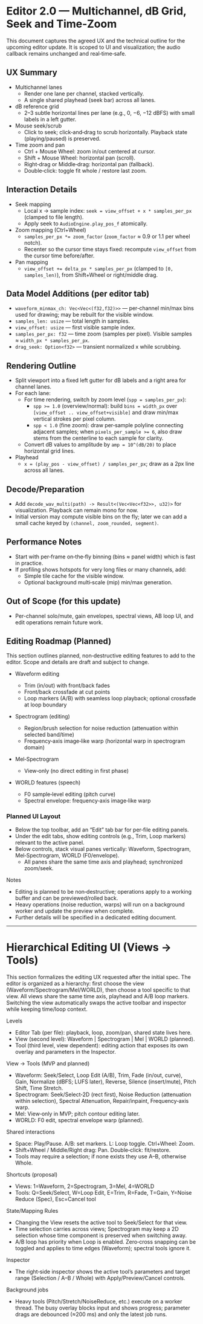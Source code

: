 # Editor 2.0 — Multichannel, dB Grid, Seek and Time‑Zoom

This document captures the agreed UX and the technical outline for the upcoming editor update. It is scoped to UI and visualization; the audio callback remains unchanged and real‑time‑safe.

## UX Summary

- Multichannel lanes
  - Render one lane per channel, stacked vertically.
  - A single shared playhead (seek bar) across all lanes.
- dB reference grid
  - 2–3 subtle horizontal lines per lane (e.g., 0, −6, −12 dBFS) with small labels in a left gutter.
- Mouse seek/scrub
  - Click to seek; click‑and‑drag to scrub horizontally. Playback state (playing/paused) is preserved.
- Time zoom and pan
  - Ctrl + Mouse Wheel: zoom in/out centered at cursor.
  - Shift + Mouse Wheel: horizontal pan (scroll).
  - Right‑drag or Middle‑drag: horizontal pan (fallback).
  - Double‑click: toggle fit whole / restore last zoom.

## Interaction Details

- Seek mapping
  - Local x → sample index: `seek = view_offset + x * samples_per_px` (clamped to file length).
  - Apply seek to `AudioEngine.play_pos_f` atomically.
- Zoom mapping (Ctrl+Wheel)
  - `samples_per_px *= zoom_factor` (`zoom_factor` ≈ 0.9 or 1.1 per wheel notch).
  - Recenter so the cursor time stays fixed: recompute `view_offset` from the cursor time before/after.
- Pan mapping
  - `view_offset += delta_px * samples_per_px` (clamped to `[0, samples_len)`), from Shift+Wheel or right/middle drag.

## Data Model Additions (per editor tab)

- `waveform_minmax_ch: Vec<Vec<(f32,f32)>>` — per‑channel min/max bins used for drawing; may be rebuilt for the visible window.
- `samples_len: usize` — total length in samples.
- `view_offset: usize` — first visible sample index.
- `samples_per_px: f32` — time zoom (samples per pixel). Visible samples ≈ `width_px * samples_per_px`.
- `drag_seek: Option<f32>` — transient normalized x while scrubbing.

## Rendering Outline

- Split viewport into a fixed left gutter for dB labels and a right area for channel lanes.
- For each lane:
  - For time rendering, switch by zoom level (`spp = samples_per_px`):
    - `spp >= 1.0` (overview/normal): build `bins = width_px` over `[view_offset .. view_offset+visible]` and draw min/max vertical strokes per pixel column.
    - `spp < 1.0` (fine zoom): draw per‑sample polyline connecting adjacent samples; when `pixels_per_sample >= 6`, also draw stems from the centerline to each sample for clarity.
  - Convert dB values to amplitude by `amp = 10^(dB/20)` to place horizontal grid lines.
- Playhead
  - `x = (play_pos - view_offset) / samples_per_px`; draw as a 2px line across all lanes.

## Decode/Preparation

- Add `decode_wav_multi(path) -> Result<(Vec<Vec<f32>>, u32)>` for visualization. Playback can remain mono for now.
- Initial version may compute visible bins on the fly; later we can add a small cache keyed by `(channel, zoom_rounded, segment)`.

## Performance Notes

- Start with per‑frame on‑the‑fly binning (bins ≈ panel width) which is fast in practice.
- If profiling shows hotspots for very long files or many channels, add:
  - Simple tile cache for the visible window.
  - Optional background multi‑scale (mip) min/max generation.

## Out of Scope (for this update)

- Per-channel solo/mute, gain envelopes, spectral views, AB loop UI, and edit operations remain future work.

## Editing Roadmap (Planned)

This section outlines planned, non‑destructive editing features to add to the editor. Scope and details are draft and subject to change.

- Waveform editing
  - Trim (in/out) with front/back fades
  - Front/back crossfade at cut points
  - Loop markers (A/B) with seamless loop playback; optional crossfade at loop boundary

- Spectrogram (editing)
  - Region/brush selection for noise reduction (attenuation within selected band/time)
  - Frequency‑axis image‑like warp (horizontal warp in spectrogram domain)

- Mel‑Spectrogram
  - View‑only (no direct editing in first phase)

- WORLD features (speech)
  - F0 sample‑level editing (pitch curve)
  - Spectral envelope: frequency‑axis image‑like warp

### Planned UI Layout

- Below the top toolbar, add an “Edit” tab bar for per‑file editing panels.
- Under the edit tabs, show editing controls (e.g., Trim, Loop markers) relevant to the active panel.
- Below controls, stack visual panes vertically: Waveform, Spectrogram, Mel‑Spectrogram, WORLD (F0/envelope).
  - All panes share the same time axis and playhead; synchronized zoom/seek.

Notes
- Editing is planned to be non‑destructive; operations apply to a working buffer and can be previewed/rolled back.
- Heavy operations (noise reduction, warps) will run on a background worker and update the preview when complete.
- Further details will be specified in a dedicated editing document.

---

# Hierarchical Editing UI (Views → Tools)

This section formalizes the editing UX requested after the initial spec. The editor
is organized as a hierarchy: first choose the view (Waveform/Spectrogram/Mel/WORLD),
then choose a tool specific to that view. All views share the same time axis,
playhead and A/B loop markers. Switching the view automatically swaps the active
toolbar and inspector while keeping time/loop context.

Levels
- Editor Tab (per file): playback, loop, zoom/pan, shared state lives here.
- View (second level): Waveform | Spectrogram | Mel | WORLD (planned).
- Tool (third level, view dependent): editing action that exposes its own overlay
  and parameters in the Inspector.

View → Tools (MVP and planned)
- Waveform: Seek/Select, Loop Edit (A/B), Trim, Fade (in/out, curve), Gain,
  Normalize (dBFS; LUFS later), Reverse, Silence (insert/mute), Pitch Shift,
  Time Stretch.
- Spectrogram: Seek/Select‑2D (rect first), Noise Reduction (attenuation within
  selection), Spectral Attenuation, Repair/inpaint, Frequency‑axis warp.
- Mel: View‑only in MVP; pitch contour editing later.
- WORLD: F0 edit, spectral envelope warp (planned).

Shared interactions
- Space: Play/Pause. A/B: set markers. L: Loop toggle. Ctrl+Wheel: Zoom.
- Shift+Wheel / Middle/Right drag: Pan. Double‑click: fit/restore.
- Tools may require a selection; if none exists they use A–B, otherwise Whole.

Shortcuts (proposal)
- Views: 1=Waveform, 2=Spectrogram, 3=Mel, 4=WORLD
- Tools: Q=Seek/Select, W=Loop Edit, E=Trim, R=Fade, T=Gain,
  Y=Noise Reduce (Spec), Esc=Cancel tool

State/Mapping Rules
- Changing the View resets the active tool to Seek/Select for that view.
- Time selection carries across views; Spectrogram may keep a 2D selection whose
  time component is preserved when switching away.
- A/B loop has priority when Loop is enabled. Zero‑cross snapping can be toggled
  and applies to time edges (Waveform); spectral tools ignore it.

Inspector
- The right‑side inspector shows the active tool’s parameters and target range
  (Selection / A–B / Whole) with Apply/Preview/Cancel controls.

Background jobs
- Heavy tools (Pitch/Stretch/NoiseReduce, etc.) execute on a worker thread.
  The busy overlay blocks input and shows progress; parameter drags are debounced
  (≈200 ms) and only the latest job runs.

